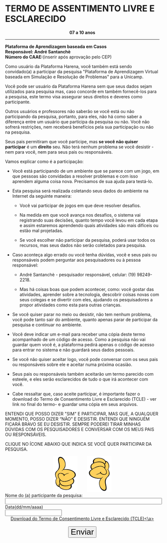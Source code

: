 # TERMO DE ASSENTIMENTO LIVRE E ESCLARECIDO


<p align="center">
	<b>07 a 10 anos</b> <br> <hr>
	<b>Plataforma de Aprendizagem baseada em Casos</b> <br>
	<b>Responsável: André Santanchè</b> <br>
	<b>Número do CAAE:</b>(inserir após aprovação pelo CEP) <br>
</p>

Como usuário da Plataforma Harena, você também está sendo convidado(a) a participar da pesquisa "Plataforma de Aprendizagem Virtual baseada em Simulação e Resolução de Problemas" para a Unicamp.

Você pode ser usuário da Plataforma Harena sem que seus dados sejam utilizados para pesquisa mas, caso concorde em também fornecê-los para a pesquisa,  este termo visa assegurar seus direitos e deveres como participante.

Outros usuários e professores não saberão se você está ou não participando da pesquisa, portanto, para eles, não há como saber a diferença entre um usuário que participa da pesquisa ou não. Você não sofrerá restrições, nem receberá benefícios pela sua participação ou não na pesquisa.

Seus pais permitiram que você participe, mas **se você não quiser participar** é um **direito** seu. Não terá nenhum problema se você desistir -  nem para você, nem para seus pais ou responsáveis.

Vamos explicar como é a participação:

* Você está participando de um ambiente que se parece com um jogo, em que pessoas são convidadas a resolver problemas e com isso aprendem alguma coisa nova. Precisamos de sua ajuda para testá-lo.

* Esta pesquisa será realizada coletando seus dados do ambiente na Internet da seguinte maneira:

    * Você vai participar de jogos em que deve resolver desafios.

    * Na medida em que você avança nos desafios, o sistema vai registrando suas decisões, quanto tempo você levou em cada etapa e assim estaremos aprendendo quais atividades são mais difíceis ou estão mal projetadas.

    * Se você escolher não participar da pesquisa, poderá usar todos os recursos, mas seus dados não serão coletados para pesquisa.

* Caso aconteça algo errado ou você tenha dúvidas, você e seus pais ou responsáveis podem perguntar aos pesquisadores ou à pessoa responsável:

    * André Santanchè - pesquisador responsável, celular: (19) 98249-2218.

    * Mas há coisas boas que podem acontecer, como: você gostar das atividades, aprender sobre a tecnologia, descobrir coisas novas com seus colegas e se divertir com eles, ajudando os pesquisadores a propor  atividades como esta para outras crianças.

* Se você quiser parar no meio ou desistir, não tem nenhum problema, você pode tanto sair do ambiente, quanto apenas parar de participar da pesquisa e continuar no ambiente.

* Você deve indicar um e-mail para receber uma cópia deste termo acompanhado de um código de acesso. Como a pesquisa não vai guardar quem você é, a plataforma pedirá apenas o código de acesso para entrar no sistema e não guardará seus dados pessoais.

* Se você não quiser aceitar logo, você pode conversar com os seus pais ou responsáveis sobre ele e aceitar numa próxima ocasião.

* Seus pais ou responsáveis também aceitarão um termo parecido com esteele, e eles serão esclarecidos de tudo o que irá acontecer com você.

* Cabe ressaltar que, caso aceite participar, é importante fazer o download do Termo de Consentimento Livre e Esclarecido (TCLE) - ver link no final do termo- e guardar uma cópia em seus arquivos.


	

ENTENDI QUE POSSO DIZER "SIM" E PARTICIPAR, MAS QUE, A QUALQUER MOMENTO, POSSO DIZER “NÃO” E DESISTIR. ENTENDI QUE NINGUÉM FICARÁ BRAVO SE EU DESISTIR. SEMPRE PODEREI TIRAR MINHAS DÚVIDAS COM OS PESQUISADORES E CONVERSAR COM OS MEUS PAIS OU RESPONSÁVEIS.

CLIQUE NO ÍCONE ABAIXO QUE INDICA SE VOCÊ QUER PARTICIPAR DA PESQUISA.

<div style="text-align:center;">
<img src='image_0.png' style="width:80px;">&nbsp;&nbsp;&nbsp;&nbsp;&nbsp;&nbsp;&nbsp;&nbsp;<img src='image_1.png' style="width:80px;">
</div>

<form>
  <label for="fname">Nome do (a) participante da pesquisa:</label><br>
  <input type="text" id="fname" name="fname" style="width:100%;"><br>
  <label for="fname">Data(dd/mm/aaaa)</label><br>
  <input type="text" id="fname" name="fname"><br>
</form>



<div style="text-align:center;">
<a href="www.google.com">Download do Termo de Consentimento Livre e Esclarecido (TCLE)<\a><br><br>
<button type="button" onclick="alert('Hello world!')" style="font-size:20pt;">Enviar</button>
</div>
